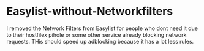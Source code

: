# Easylist-without-Networkfilters

I removed the Network Filters from Easylist for people who dont need it due to their hostfilex pihole or some other service already blocking network requests. THis should speed up adblocking because it has a lot less rules. 
